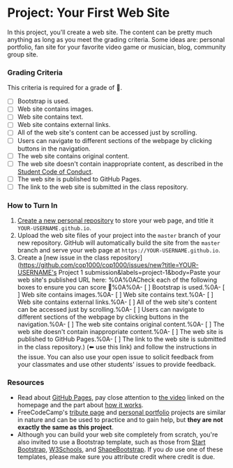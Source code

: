 # Project: Your First Web Site

In this project, you'll create a web site. The content can be pretty much anything as long as you meet the grading criteria. Some ideas are: personal portfolio, fan site for your favorite video game or musician, blog, community group site.

### Grading Criteria

This criteria is required for a grade of :100:.

- [ ] Bootstrap is used.
- [ ] Web site contains images.
- [ ] Web site contains text.
- [ ] Web site contains external links.
- [ ] All of the web site's content can be accessed just by scrolling.
- [ ] Users can navigate to different sections of the webpage by clicking buttons in the navigation.
- [ ] The web site contains original content.
- [ ] The web site doesn't contain inappropriate content, as described in the [Student Code of Conduct](http://catalog.valenciacollege.edu/academicpoliciesprocedures/studentcodeofconduct/).
- [ ] The web site is published to GitHub Pages.
- [ ] The link to the web site is submitted in the class repository.

### How to Turn In

1. [Create a new personal repository](https://help.github.com/articles/create-a-repo/#create-a-new-repository-on-github) to store your web page, and title it `YOUR-USERNAME.github.io`.
1. Upload the web site files of your project into the `master` branch of your new repository. GitHub will automatically build the site from the `master` branch and serve your web page at `https://YOUR-USERNAME.github.io`.
1. Create a [new issue in the class repository](https://github.com/cop1000/cop1000/issues/new?title=YOUR-USERNAME's Project 1 submission&labels=project-1&body=Paste your web site's published URL here: %0A%0ACheck each of the following boxes to ensure you can score :100:%0A%0A- [ ] Bootstrap is used.%0A- [ ] Web site contains images.%0A- [ ] Web site contains text.%0A- [ ] Web site contains external links.%0A- [ ] All of the web site's content can be accessed just by scrolling.%0A- [ ] Users can navigate to different sections of the webpage by clicking buttons in the navigation.%0A- [ ] The web site contains original content.%0A- [ ] The web site doesn't contain inappropriate content.%0A- [ ] The web site is published to GitHub Pages.%0A- [ ] The link to the web site is submitted in the class repository.) (:arrow_left: use this link) and follow the instructions in the issue. You can also use your open issue to solicit feedback from your classmates and use other students' issues to provide feedback.

### Resources

- Read about [GitHub Pages](https://pages.github.com), pay close attention to [the video](https://www.youtube.com/watch?time_continue=1&v=2MsN8gpT6jY) linked on the homepage and the part about [how it works](https://youtu.be/2MsN8gpT6jY?t=58s).
- FreeCodeCamp's [tribute page](https://www.freecodecamp.com/challenges/build-a-tribute-page) and [personal portfolio](https://www.freecodecamp.com/challenges/build-a-personal-portfolio-webpage) projects are similar in nature and can be used to practice and to gain help, but **they are not exactly the same as this project**.
- Although you can build your web site completely from scratch, you're also invited to use a Bootstrap template, such as those from [Start Bootstrap](https://startbootstrap.com), [W3Schools](http://www.w3schools.com/bootstrap/bootstrap_templates.asp), and [ShapeBootstrap](https://shapebootstrap.net/free-templates). If you *do* use one of these templates, please make sure you attribute credit where credit is due.
